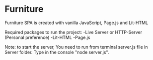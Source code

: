 # Furniture
 Furniture SPA is created with vanilla JavaScript, Page.js and Lit-HTML
 
 Required packages to run the project:
 -Live Server or HTTP-Server (Personal preference)
 -Lit-HTML
 -Page.js

Note: to start the server, You need to run from terminal server.js file in Server folder. Type in the console "node server.js".
